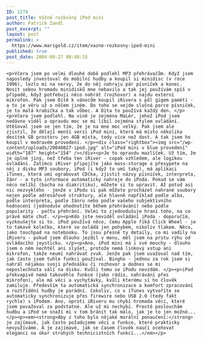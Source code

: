 ```yaml
---
ID: 1278
post_title: Vážně rozkošný iPod mini
author: Patrick Zandl
post_excerpt: ""
layout: post
permalink: >
  https://www.marigold.cz/item/vazne-rozkosny-ipod-mini
published: true
post_date: 2004-08-27 08:48:15
---
```

	<p>Včera jsem po velmi dlouhé době podlehl MP3 přehrávačům. Když jsem naposledy investoval do mobilní hudby a koupil si minidisc (v roce 1996), lezlo mi na nervy, že do něj nahraju pár písniček a konec. Nosit sebou hromadu minidisků mne nebavilo a tak jej používám spíš v případě, když potřebuji něco nahrát (rozhovor) a najdu externí mikrofon. Pak jsem Ditě k vánocům koupil iRivera s půl gigem paměti - a to je věru už o něčem jiném. Do toho se vejde slušná porce písniček, je to malá krabička a tak vůbec. A Dita to používá každý den. </p><p>Včera jsem podlehl. Na vině je zejména MaLér, jehož iPod jsem nedávno viděl a opravdu moc se mi líbil zejména stylem ovládání. Utěšoval jsem se jen tím, že je na mne moc velký. Pak jsem ale zjistil, že dělají menší verzi iPod mini, která má místo několika desítek GB prostoru jen 4GB místa, tedy více než dost. A tak jsem ho koupil v modravém provedení. </p><div class="rightbox"><img src="/wp-content/uploads/20040827-ipod.jpg" alt="iPod mini v blue provedení" width="107" height="154" /></div><p>Je to opravdu mazlíček. Už tím, že je úplně jiný, než třeba ten iRiver - copak vzhledem, ale logikou ovládání. Zatímco iRiver připojíte jako mass-storage a přesypete na něj z disku MP3 soubory, iPod (i když to umí taky), má aplikaci iTunes, která umí ograbovat CDčka, zjistit názvy písniček, interpreta, žánr - a tyto informace automaticky nahraje do iPoda. Pokud se vám něco nelíbí (bacha na diakritiku), můžete si to upravit. Až potud asi nic nezvyklého - jenže v iPodu si pak můžete procházet nahrané soubory nejen podle adresářové struktury, ale hlavně například podle alba, podle interpreta, podle žánru nebo podle vašeho subjektivního hodnocení (jednoduše ohodnotíte během přehrávání) nebo podle popularity - počtu přehrání. Velmi to zjednodušuje hraní toho, na co právě máte chuť. </p><p>Kdo jste neviděl ovládání iPoda - doporučím, vyzkoušejte si to. iPod používá něco, čemu Apple říká Click Wheel - je to takové kolečko, které se ovládá jen pohybem, nikoliv tlakem. Něco, jako touchpad na notebooku. To jsou přesně ty detaily, co mi vadily na iRiveru - pokud jsem dlouho jezdil v menu, měl jsem na prstu rýhu od ovládacího joysticku. </p><p>Ano, iPod mini má i své mouchy - dlouho jsem o něm nechtěl ani slyšet, protože nemá linkový vstup ani mikrofon, takže neumí nahrávat zvuk. Jenže pak jsem uvažoval nad tím, jak často jsem tuhle funkci používal. Bingho - jednou za rok jsem si nahrál nějakou svoji přednášku či rozhovor a dodnes se mi neposlechnuta válí na disku. Kvůli tomu se iPodu nevzdám. </p><p>iPod překvapivě nemá takovéhle funkce (jako rádio, nahrávání přes mikrofon), ale má věci a vychytávky, kvůli kterému si ho člověk zamiluje. Především ta automatická synchronizace a komfort zpracování a roztřídění hudby je parádní. Cokoliv, co v iTunes vytvoříte se automaticky synchronizuje přes firewire nebo USB 2.0 (tedy fakt rychle) s iPodem. Ano, oproti iRiveru mu chybí hromada věcí, které jsem považoval za podstatné. Ale už mi nechybí. Prostě poslouchám hudbu a iPod se snaží mi v tom bránit tak málo, jak je to jen možné...</p><p><em><strong>Aby z toho bylo nějaké morální ponaučení:</strong> je zajímavé, jak často požadujeme věci a funkce, které prakticky nevyužíváme. A je zajímavé, jak se časem člověk naučí oceňovat eleganci na úkor strohých technicistních funkcí...</em></p>